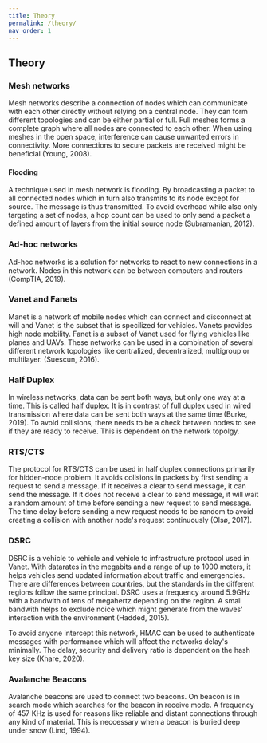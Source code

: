 ```yaml
---
title: Theory
permalink: /theory/
nav_order: 1
---
```


## Theory

### Mesh networks

Mesh networks describe a connection of nodes which can communicate with each other directly without relying on a central node. They can form different topologies and can be either partial or full. Full meshes forms a complete graph where all nodes are connected to each other. When using meshes in the open space, interference can cause unwanted errors in connectivity. More connections to secure packets are received might be beneficial (Young, 2008).

#### Flooding
A technique used in mesh network is flooding. By broadcasting a packet to all connected nodes which in turn also transmits to its node except for source. The message is thus transmitted. To avoid overhead while also only targeting a set of nodes, a hop count can be used to only send a packet a defined amount of layers from the initial source node (Subramanian, 2012).

### Ad-hoc networks

Ad-hoc networks is a solution for networks to react to new connections in a network. Nodes in this network can be between computers and routers (CompTIA, 2019).

### Vanet and Fanets

Manet is a network of mobile nodes which can connect and disconnect at will and Vanet is the subset that is specilized for vehicles. Vanets provides high node mobility. Fanet is a subset of Vanet used for flying vehicles like planes and UAVs. These networks can be used in a combination of several different network topologies like centralized, decentralized, multigroup or multilayer. (Suescun, 2016).

### Half Duplex

In wireless networks, data can be sent both ways, but only one way at a time. This is called half duplex. It is in contrast of full duplex used in wired transmission where data can be sent both ways at the same time (Burke, 2019). To avoid collisions, there needs to be a check between nodes to see if they are ready to receive. This is dependent on the network topolgy.

### RTS/CTS

The protocol for RTS/CTS can be used in half duplex connections primarily for hidden-node problem. It avoids collsions in packets by first sending a request to send a message. If it receives a clear to send message, it can send the message. If it does not receive a clear to send message, it will wait a random amount of time before sending a new request to send message. The time delay before sending a new request needs to be random to avoid creating a collision with another node's request continuously (Olsø, 2017).


### DSRC

DSRC is a vehicle to vehicle and vehicle to infrastructure protocol used in Vanet. With datarates in the megabits and a range of up to 1000 meters, it helps vehicles send updated information about traffic and emergencies. There are differences between countries, but the standards in the different regions follow the same principal. DSRC uses a frequency around 5.9GHz with a bandwith of tens of megahertz depending on the region. A small bandwith helps to exclude noice which might generate from the waves' interaction with the environment (Hadded, 2015).

To avoid anyone intercept this network, HMAC can be used to authenticate messages with performance which will affect the networks delay's minimally. The delay, security and delivery ratio is dependent on the hash key size (Khare, 2020).

### Avalanche Beacons
Avalanche beacons are used to connect two beacons. On beacon is in search mode which searches for the beacon in receive mode. A frequency of 457 KHz is used for reasons like reliable and distant connections through any kind of material. This is neccessary when a beacon is buried deep under snow (Lind, 1994).
